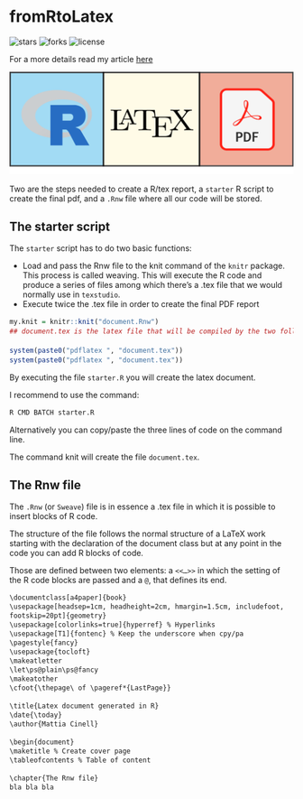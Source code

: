 # fromRtoLatex
![stars](https://img.shields.io/github/stars/MattiaCinelli/fromRtoLatex) ![forks](https://img.shields.io/github/forks/MattiaCinelli/fromRtoLatex)
![license](https://img.shields.io/github/license/MattiaCinelli/fromRtoLatex)

For a more details read my article [here](https://towardsdatascience.com/how-to-combine-latex-and-r-for-report-generation-82f23787fc43)

<p align="center">
  <img src="https://github.com/MattiaCinelli/fromRtoLatex/blob/master/common/banner.png" alt="Sankey Plot in Python"  width="900"/>
</p>

Two are the steps needed to create a R/tex report, a `starter` R script to create the final pdf, and a `.Rnw` file where all our code will be stored. 

## The starter script
The  `starter`  script has to do two basic functions:
- Load and pass the Rnw file to the knit command of the `knitr` package. This process is called weaving. This will execute the R code and produce a series of files among which there’s a .tex file that we would normally use in `texstudio`.
- Execute twice the .tex file in order to create the final PDF report

```r
my.knit = knitr::knit("document.Rnw")
## document.tex is the latex file that will be compiled by the two following command:

system(paste0("pdflatex ", "document.tex")) 
system(paste0("pdflatex ", "document.tex")) 
```
By executing the file `starter.R` you will create the latex document.

I recommend to use the command:
```bash
R CMD BATCH starter.R
```
Alternatively you can copy/paste the three lines of code on the command line.

The command knit will create the file `document.tex`.

## The Rnw file
The `.Rnw` (or `Sweave`) file is in essence a .tex file in which it is possible to insert blocks of R code.

The structure of the file follows the normal structure of a LaTeX work starting with the declaration of the document class but at any point in the code you can add R blocks of code.

Those are defined between two elements: a ``<<…>>`` in which the setting of the R code blocks are passed and a `@`, that defines its end.
```Rnw
\documentclass[a4paper]{book}
\usepackage[headsep=1cm, headheight=2cm, hmargin=1.5cm, includefoot, footskip=20pt]{geometry}
\usepackage[colorlinks=true]{hyperref} % Hyperlinks
\usepackage[T1]{fontenc} % Keep the underscore when cpy/pa
\pagestyle{fancy}
\usepackage{tocloft}
\makeatletter
\let\ps@plain\ps@fancy
\makeatother
\cfoot{\thepage\ of \pageref*{LastPage}}

\title{Latex document generated in R}
\date{\today}
\author{Mattia Cinell}

\begin{document}
\maketitle % Create cover page
\tableofcontents % Table of content

\chapter{The Rnw file}
bla bla bla 
```


